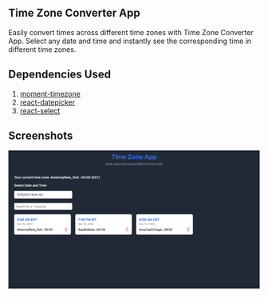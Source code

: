 ## Time Zone Converter App

Easily convert times across different time zones with Time Zone Converter App. Select any date and time and instantly see the corresponding time in different time zones.

## Dependencies Used

1. [moment-timezone](https://momentjs.com/timezone/)
2. [react-datepicker](https://reactdatepicker.com/)
3. [react-select](https://react-select.com/)

## Screenshots

![App Screenshot](screenshots/image.png)